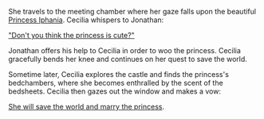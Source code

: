 <!-- title: Vow -->

She travels to the meeting chamber where her gaze falls upon the beautiful [Princess Iphania](#node:iphania). Cecilia whispers to Jonathan:

["Don't you think the princess is cute?"](#embed:https://www.youtube.com/watch?v=cyLsX20esBE&t=3677s)

Jonathan offers his help to Cecilia in order to woo the princess. Cecilia gracefully bends her knee and continues on her quest to save the world.

Sometime later, Cecilia explores the castle and finds the princess's bedchambers, where she becomes enthralled by the scent of the bedsheets. Cecilia then gazes out the window and makes a vow:

[She will save the world and marry the princess](#embed:https://www.youtube.com/live/cyLsX20esBE?si=V7s8jRdSb-bw9IzT&t=8520).